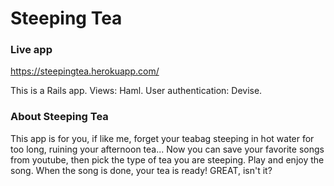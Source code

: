 # Steeping Tea

### Live app
https://steepingtea.herokuapp.com/

This is a Rails app.
Views: Haml.
User authentication: Devise.


### About Steeping Tea
This app is for you, if like me, forget your teabag steeping in
hot water for too long, ruining your afternoon tea...
Now you can save your favorite songs from youtube,
then pick the type of tea you are steeping.
Play and enjoy the song.
When the song is done, your tea is ready!
GREAT, isn't it?
